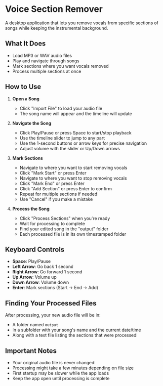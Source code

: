 # Voice Section Remover

A desktop application that lets you remove vocals from specific sections of songs while keeping the instrumental background.

## What It Does

- Load MP3 or WAV audio files
- Play and navigate through songs
- Mark sections where you want vocals removed
- Process multiple sections at once

## How to Use

1. **Open a Song**
   - Click "Import File" to load your audio file
   - The song name will appear and the timeline will update

2. **Navigate the Song**
   - Click Play/Pause or press Space to start/stop playback
   - Use the timeline slider to jump to any part
   - Use the 1-second buttons or arrow keys for precise navigation
   - Adjust volume with the slider or Up/Down arrows

3. **Mark Sections**
   - Navigate to where you want to start removing vocals
   - Click "Mark Start" or press Enter
   - Navigate to where you want to stop removing vocals
   - Click "Mark End" or press Enter
   - Click "Add Section" or press Enter to confirm
   - Repeat for multiple sections if needed
   - Use "Cancel" if you make a mistake

4. **Process the Song**
   - Click "Process Sections" when you're ready
   - Wait for processing to complete
   - Find your edited song in the "output" folder
   - Each processed file is in its own timestamped folder

## Keyboard Controls

- **Space**: Play/Pause
- **Left Arrow**: Go back 1 second
- **Right Arrow**: Go forward 1 second
- **Up Arrow**: Volume up
- **Down Arrow**: Volume down
- **Enter**: Mark sections (Start → End → Add)

## Finding Your Processed Files

After processing, your new audio file will be in:
- A folder named `output`
- In a subfolder with your song's name and the current date/time
- Along with a text file listing the sections that were processed

## Important Notes

- Your original audio file is never changed
- Processing might take a few minutes depending on file size
- First startup may be slower while the app loads
- Keep the app open until processing is complete
